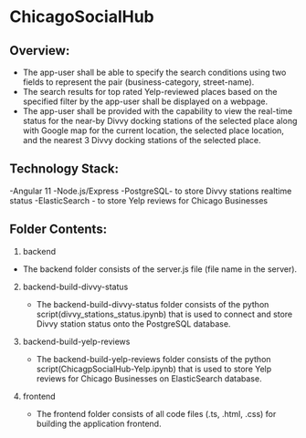 # ChicagoSocialHub

## Overview:
- The app-user shall be able to specify the search conditions using two fields to represent the pair (business-category, street-name).
- The search results for top rated Yelp-reviewed places based on the specified filter by the app-user shall be displayed on a webpage.
-	The app-user shall be provided with the capability to view the real-time status for the near-by Divvy docking stations of the selected place 	along with Google map for the current location, the selected place location, and the nearest 3 Divvy docking stations of the selected place.

## Technology Stack:
-Angular 11
-Node.js/Express
-PostgreSQL- to store Divvy stations realtime status
-ElasticSearch - to store Yelp reviews for Chicago Businesses

## Folder Contents:
1. backend
  - The backend folder consists of the server.js file (file name in the server).
2. backend-build-divvy-status
	- The backend-build-divvy-status folder consists of the python script(divvy_stations_status.ipynb) that is used to connect and store Divvy station status onto the PostgreSQL database.
	
3. backend-build-yelp-reviews
	- The backend-build-yelp-reviews folder consists of the python script(ChicagpSocialHub-Yelp.ipynb) that is used to store Yelp reviews for Chicago Businesses on ElasticSearch database.

4. frontend
	- The frontend folder consists of all code files (.ts, .html, .css) for building the application frontend. 
